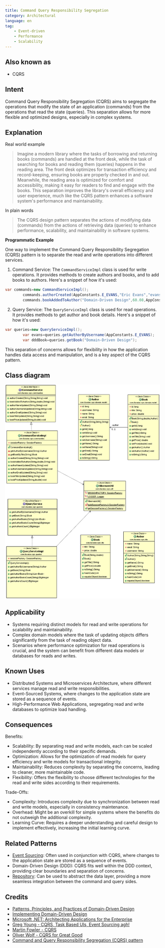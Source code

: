```yaml
---
title: Command Query Responsibility Segregation
category: Architectural
language: en
tag:
    - Event-driven
    - Performance
    - Scalability
---
```


## Also known as

* CQRS

## Intent

Command Query Responsibility Segregation (CQRS) aims to segregate the operations that modify the state of an application (commands) from the operations that read the state (queries). This separation allows for more flexible and optimized designs, especially in complex systems.

## Explanation

Real world example

> Imagine a modern library where the tasks of borrowing and returning books (commands) are handled at the front desk, while the task of searching for books and reading them (queries) happens in the reading area. The front desk optimizes for transaction efficiency and record-keeping, ensuring books are properly checked in and out. Meanwhile, the reading area is optimized for comfort and accessibility, making it easy for readers to find and engage with the books. This separation improves the library's overall efficiency and user experience, much like the CQRS pattern enhances a software system's performance and maintainability.

In plain words

> The CQRS design pattern separates the actions of modifying data (commands) from the actions of retrieving data (queries) to enhance performance, scalability, and maintainability in software systems.

**Programmatic Example**

One way to implement the Command Query Responsibility Segregation (CQRS) pattern is to separate the read and write operations into different services.

1. Command Service: The `CommandServiceImpl` class is used for write operations. It provides methods to create authors and books, and to add books to authors. Here's a snippet of how it's used:

```java
var commands=new CommandServiceImpl();
        commands.authorCreated(AppConstants.E_EVANS,"Eric Evans","evans@email.com");
        commands.bookAddedToAuthor("Domain-Driven Design",60.08,AppConstants.E_EVANS);
```

2. Query Service: The `QueryServiceImpl` class is used for read operations. It provides methods to get author and book details. Here's a snippet of how it's used:

```java
var queries=new QueryServiceImpl();
        var evans=queries.getAuthorByUsername(AppConstants.E_EVANS);
        var dddBook=queries.getBook("Domain-Driven Design");
```

This separation of concerns allows for flexibility in how the application handles data access and manipulation, and is a key aspect of the CQRS pattern.

## Class diagram

![alt text](./etc/cqrs.png "CQRS")

## Applicability

* Systems requiring distinct models for read and write operations for scalability and maintainability.
* Complex domain models where the task of updating objects differs significantly from the task of reading object data.
* Scenarios where performance optimization for read operations is crucial, and the system can benefit from different data models or databases for reads and writes.

## Known Uses

* Distributed Systems and Microservices Architecture, where different services manage read and write responsibilities.
* Event-Sourced Systems, where changes to the application state are stored as a sequence of events.
* High-Performance Web Applications, segregating read and write databases to optimize load handling.

## Consequences

Benefits:

* Scalability: By separating read and write models, each can be scaled independently according to their specific demands.
* Optimization: Allows for the optimization of read models for query efficiency and write models for transactional integrity.
* Maintainability: Reduces complexity by separating the concerns, leading to cleaner, more maintainable code.
* Flexibility: Offers the flexibility to choose different technologies for the read and write sides according to their requirements.

Trade-Offs:

* Complexity: Introduces complexity due to synchronization between read and write models, especially in consistency maintenance.
* Overhead: Might be an overkill for simple systems where the benefits do not outweigh the additional complexity.
* Learning Curve: Requires a deeper understanding and careful design to implement effectively, increasing the initial learning curve.

## Related Patterns

* [Event Sourcing](https://java-design-patterns.com/patterns/event-sourcing/): Often used in conjunction with CQRS, where changes to the application state are stored as a sequence of events.
* Domain-Driven Design (DDD): CQRS fits well within the DDD context, providing clear boundaries and separation of concerns.
* [Repository](https://java-design-patterns.com/patterns/repository/): Can be used to abstract the data layer, providing a more seamless integration between the command and query sides.

## Credits

* [Patterns, Principles, and Practices of Domain-Driven Design](https://amzn.to/3vNV4Hm)
* [Implementing Domain-Driven Design](https://amzn.to/3TJN2HH)
* [Microsoft .NET: Architecting Applications for the Enterprise](https://amzn.to/4aktRes)
* [Greg Young - CQRS, Task Based UIs, Event Sourcing agh!](http://codebetter.com/gregyoung/2010/02/16/cqrs-task-based-uis-event-sourcing-agh/)
* [Martin Fowler - CQRS](https://martinfowler.com/bliki/CQRS.html)
* [Oliver Wolf - CQRS for Great Good](https://www.youtube.com/watch?v=Ge53swja9Dw)
* [Command and Query Responsibility Segregation (CQRS) pattern](https://docs.microsoft.com/en-us/azure/architecture/patterns/cqrs)
